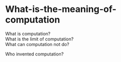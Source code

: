 # What-is-the-meaning-of-computation

What is computation?
<br>
What is the limit of computation?
<br>
What can computation not do?

Who invented computation?
